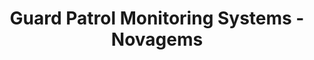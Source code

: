 ---
title: "Guard Patrol Monitoring Systems - Novagems"
description : "Guard Patrol Monitoring system offers multi-faceted benefits like automation, efficiency and accuracy. Affordable and tailor made guard patrol systems available."
keywords:
- best influencer marketing platform, 
draft: false
type: "faq"
---
